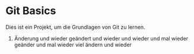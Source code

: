 # Git Basics
Dies ist ein Projekt, um die Grundlagen von Git zu lernen.
1. Änderung und wieder geändert und wieder und wieder
und mal wieder geänder und mal wieder
viel ändern und wieder

